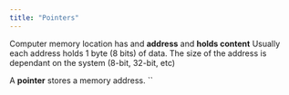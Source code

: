 ```yaml
---
title: "Pointers"
---
```

Computer memory location has and **address** and **holds content**
Usually each address holds 1 byte (8 bits) of data.
The size of the address is dependant on the system (8-bit, 32-bit, etc)

A **pointer** stores a memory address.
``